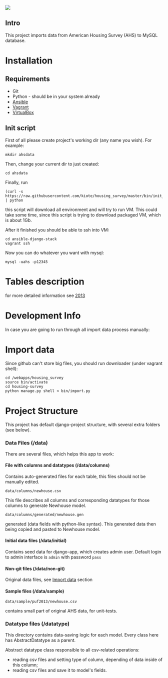 ![](https://api.travis-ci.org/kiote/housing_survey.svg)

## Intro

This project imports data from American Housing Survey (AHS) to MySQL database.

# Installation

## Requirements

- Git
- Python - should be in your system already
- [Ansible](http://docs.ansible.com/intro_installation.html)
- [Vagrant](http://www.vagrantup.com/downloads.html)
- [VirtualBox](https://www.virtualbox.org/wiki/Downloads)

## Init script

First of all please create project's working dir (any name you wish). For example:

```
mkdir ahsdata
```

Then, change your current dir to just created:

```
cd ahsdata
```

Finally, run 

```
(curl -s https://raw.githubusercontent.com/kiote/housing_survey/master/bin/init_machine) | python
```

this script will download all environment and will try to run VM. This could take some time, 
since this script is trying to download packaged VM, which is about 1Gb.

After it finished you should be able to ssh into VM:

```
cd ansible-django-stack
vagrant ssh
```

Now you can do whatever you want with mysql:

```
mysql -uahs -p12345
```

# Tables description

for more detailed information see [2013](docs/2013.md)

# Development Info

In case you are going to run through all import data process manually:

# Import data

Since github can't store big files, you should run downloader (under vagrant shell):
 
 ```
 cd /webapps/housing_survey
 source bin/activate
 cd housing-survey
 python manage.py shell < bin/import.py
 ```

# Project Structure

This project has default django-project structure, with several extra folders (see below).

### Data Files (/data)

There are several files, which helps this app to work:

#### File with columns and datatypes (/data/columns)

Contains auto-generated files for each table, this files should not be manually edited.

```
data/columns/newhouse.csv
```

This file describes all columns and corresponding datatypes for those columns to generate Newhouse model.

```
data/columns/generated/newhouse.gen
```

generated (data fields with python-like syntax).
This generated data then being copied and pasted to Newhouse model.

#### Initial data files (/data/initial)

Contains seed data for django-app, which creates admin user.
Default login to admin interface is ```admin``` with password ```pass```

#### Non-git files (/data/non-git)

Original data files, see [Import data](https://github.com/kiote/housing_survey#import-data) section

#### Sample files (/data/sample)

```
data/sample/puf2013/newhouse.csv
```

contains small part of original AHS data, for unit-tests.

### Datatype files (/datatype)

This directory contains data-saving logic for each model. 
Every class here has AbstractDatatype as a parent. 

Abstract datatype class responsible to all csv-related operations:
- reading csv files and setting type of column, depending of data inside of this column;
- reading csv files and save it to model's fields.
